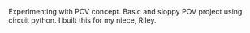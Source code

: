 Experimenting with POV concept. Basic and sloppy POV project using circuit python. I built this for my niece, Riley.